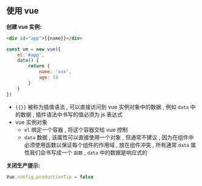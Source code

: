 ## 使用 vue

**创建 vue 实例:**

```html
<div id="app">{{name}}</div>
```



```js
const vm = new vue({
    el:'#app',
    data() {
        return {
            name: 'xxx',
            age: 19
        }
    }
})
```



- `{{}}` 被称为插值语法 , 可以直接访问到 vue 实例对象中的数据 , 例如 `data` 中的数据 , 插件语法中书写的值必须为 js 表达式
- vue 实例对象
  - `el` 绑定一个容器 , 将这个容器交给 vue 控制
  - `data` 数据 , 该属性可以直接使用一个对象 , 但通常不建议 , 因为在组件中必须使用函数以保证每个组件的作用域 , 放在组件冲突 , 所有通常 `data` 属性我们会书写成一个 `函数` , `data` 中的数据是响应式的 



**关闭生产提示:**

```js
Vue.config.productionTip = false
```


